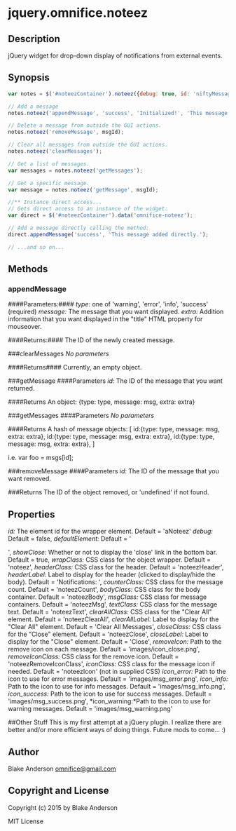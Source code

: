 # jquery.omnifice.noteez

## Description
jQuery widget for drop-down display of notifications from external events.

## Synopsis
```javascript
var notes = $('#noteezContainer').noteez({debug: true, id: 'niftyMessages', showClose: true});

// Add a message
notes.noteez('appendMessage', 'success', 'Initialized!', 'This message added right after initializing the element.');

// Delete a message from outside the GUI actions.
notes.noteez('removeMessage', msgId);

// Clear all messages from outside the GUI actions.
notes.noteez('clearMessages');

// Get a list of messages.
var messages = notes.noteez('getMessages');

// Get a specific message.
var message = notes.noteez('getMessage', msgId);

//** Instance direct access...
// Gets direct access to an instance of the widget:
var direct = $('#noteezContainer').data('omnifice-noteez');

// Add a message directly calling the method:
direct.appendMessage('success', 'This message added directly.');

// ...and so on...
```

## Methods
### appendMessage
####Parameters:####
*type:* one of 'warning', 'error', 'info', 'success' (required)
*message:* The message that you want displayed.
*extra:* Addition information that you want displayed in the "title" HTML property for mouseover.

####Returns:#### The ID of the newly created message.

###clearMessages
*No parameters*

####Returns####
Currently, an empty object.

###getMessage
####Parameters
*id:* The ID of the message that you want returned.

####Returns
An object: {type: type, message: msg, extra: extra}

###getMessages
####Parameters
*No parameters*

####Returns
A hash of message objects:
[
  id:{type: type, message: msg, extra: extra},
  id:{type: type, message: msg, extra: extra},
  id:{type: type, message: msg, extra: extra},
]

i.e. var foo = msgs[id];

###removeMessage
####Parameters
*id:* The ID of the message that you want removed.

###Returns
The ID of the object removed, or 'undefined' if not found.

## Properties
*id:* The element id for the wrapper element. Default = 'aNoteez'
*debug:* Default = false,
*defaultElement:* Default = '<div>',
*showClose:* Whether or not to display the 'close' link in the bottom bar. Default = true,
*wrapClass:* CSS class for the object wrapper. Default = 'noteez',
*headerClass:* CSS class for the header. Default = 'noteezHeader',
*headerLabel:* Label to display for the header (clicked to display/hide the body). Default = 'Notifications: ',
*counterClass:* CSS class for the message count. Default = 'noteezCount',
*bodyClass:* CSS class for the body container. Default = 'noteezBody',
*msgClass:* CSS class for message containers. Default = 'noteezMsg',
*textClass:* CSS class for the message text. Default = 'noteezText',
*clearAllClass:* CSS class for the "Clear All" element. Default = 'noteezClearAll',
*clearAllLabel:* Label to display for the "Clear All" element. Default = 'Clear All Messages',
*closeClass:* CSS class for the "Close" element. Default = 'noteezClose',
*closeLabel:* Label to display for the "Close" element. Default = 'Close',
*removeIcon:* Path to the remove icon on each message. Default = 'images/icon_close.png',
*removeIconClass:* CSS class for the remove icon. Default = 'noteezRemoveIconClass',
*iconClass:* CSS class for the message icon if needed. Default = 'noteezIcon' (not in supplied CSS)
*icon_error:* Path to the icon to use for error messages. Default = 'images/msg_error.png',
*icon_info:* Path to the icon to use for info messages. Default = 'images/msg_info.png',
*icon_success:* Path to the icon to use for success messages. Default = 'images/msg_success.png',
*icon_warning:*Path to the icon to use for warning messages. Default = 'images/msg_warning.png'

##Other Stuff
This is my first attempt at a jQuery plugin. I realize there are better and/or more efficient ways of doing things. Future mods to come... :)

## Author
Blake Anderson <omnifice@gmail.com>

## Copyright and License
Copyright (c) 2015 by Blake Anderson

MIT License




